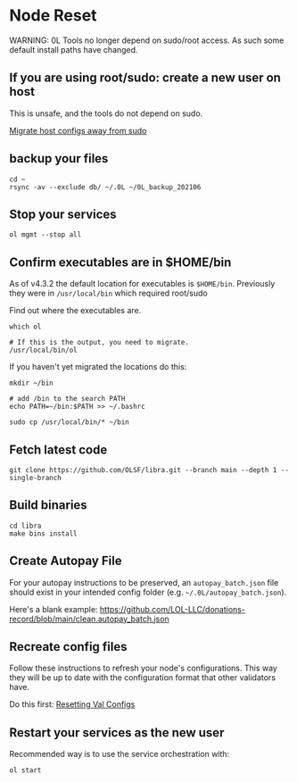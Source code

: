 # Node Reset

WARNING: 0L Tools no longer depend on sudo/root access. As such some default install paths have changed. 

## If you are using root/sudo: create a new user on host

This is unsafe, and the tools do not depend on sudo.

[Migrate host configs away from sudo](ops_migrate_from_sudo.md)

## backup your files

```
cd ~
rsync -av --exclude db/ ~/.0L ~/0L_backup_202106
```

## Stop your services
```
ol mgmt --stop all
```
## Confirm executables are in $HOME/bin

As of v4.3.2 the default location for executables is `$HOME/bin`. Previously they were in `/usr/local/bin` which required root/sudo

Find out where the executables are.

```
which ol

# If this is the output, you need to migrate.
/usr/local/bin/ol
```

If you haven't yet migrated the locations do this:

```
mkdir ~/bin

# add /bin to the search PATH
echo PATH=~/bin:$PATH >> ~/.bashrc

sudo cp /usr/local/bin/* ~/bin
```

## Fetch latest code

```
git clone https://github.com/OLSF/libra.git --branch main --depth 1 --single-branch
```

##  Build binaries
```
cd libra
make bins install
```

## Create Autopay File

For your autopay instructions to be preserved, an `autopay_batch.json` file should exist in your intended config folder (e.g. `~/.0L/autopay_batch.json`).

Here's a blank example: https://github.com/LOL-LLC/donations-record/blob/main/clean.autopay_batch.json

## Recreate config files

Follow these instructions to refresh your node's configurations. This way they will be up to date with the configuration format that other validators have.

Do this first: [Resetting Val Configs](resetting_val_configs.md)


## Restart your services as the new user

Recommended way is to use the service orchestration with:

```
ol start
```
